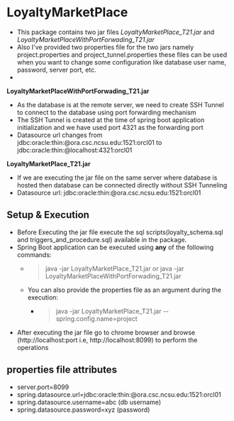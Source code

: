 # LoyaltyMarketPlace
* This package contains two jar files *LoyaltyMarketPlace_T21.jar* and *LoyaltyMarketPlaceWithPortForwading_T21.jar*
* Also I've provided two properties file for the two jars namely project.properties and project_tunnel.properties these files can be used when you want to change some configuration like database user name, password, server port, etc.
* 

**LoyaltyMarketPlaceWithPortForwading_T21.jar**
* As the database is at the remote server, we need to create SSH Tunnel to connect to the database using port forwarding mechanism
* The SSH Tunnel is created at the time of spring boot application initialization and we have used port 4321 as the forwarding port
* Datasource url changes from jdbc:oracle:thin:@ora.csc.ncsu.edu:1521:orcl01 to jdbc:oracle:thin:@localhost:4321:orcl01

**LoyaltyMarketPlace_T21.jar**
* If we are executing the jar file on the same server where database is hosted then database can be connected directly without SSH Tunneling
* Datasource url: jdbc:oracle:thin:@ora.csc.ncsu.edu:1521:orcl01

## Setup & Execution
 * Before Executing the jar file execute the sql scripts(loyalty_schema.sql and triggers_and_procedure.sql) available in the package.
 * Spring Boot application can be executed using **any** of the following commands:
   * > java -jar LoyaltyMarketPlace_T21.jar or java -jar LoyaltyMarketPlaceWithPortForwading_T21.jar
   * You can also provide the properties file as an argument during the execution:
      * > java -jar LoyaltyMarketPlace_T21.jar --spring.config.name=project
 * After executing the jar file go to chrome browser and browse (http://localhost:port i.e, http://localhost:8099) to perform the operations
 
 ## properties file attributes
 * server.port=8099
 * spring.datasource.url=jdbc:oracle:thin:@ora.csc.ncsu.edu:1521:orcl01
 * spring.datasource.username=abc (db username)
 * spring.datasource.password=xyz (password)


 
